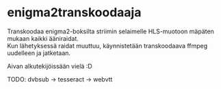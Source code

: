 # enigma2transkoodaaja

Transkoodaa enigma2-boksilta striimin selaimelle HLS-muotoon mäpäten mukaan kaikki ääniraidat.  
Kun lähetyksessä raidat muuttuu, käynnistetään transkoodaava ffmpeg uudelleen ja jatketaan.  
  
   
  
Aivan alkutekijöissään vielä :D


TODO:  dvbsub -> tesseract -> webvtt


